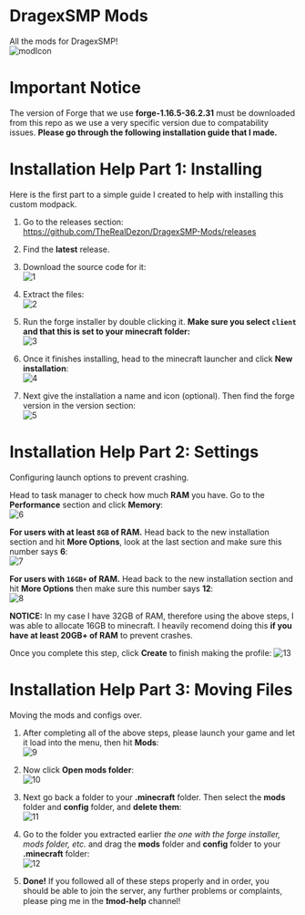 # DragexSMP Mods
All the mods for DragexSMP!\
![modIcon](https://user-images.githubusercontent.com/69148063/160251762-eb5927cd-b1ba-4ca4-b5d9-a11d42e866d4.png)

# Important Notice
The version of Forge that we use **forge-1.16.5-36.2.31** must be downloaded from this repo as we use a very specific version due to compatability issues. **Please go through the following installation guide that I made.**

# Installation Help Part 1: Installing
Here is the first part to a simple guide I created to help with installing this custom modpack.

1. Go to the releases section:\
https://github.com/TheRealDezon/DragexSMP-Mods/releases

2. Find the **latest** release.

3. Download the source code for it:\
![1](https://user-images.githubusercontent.com/69148063/160249815-13dc9601-0f29-4c49-8ae8-bf679ecd6a99.png)

4. Extract the files:\
![2](https://user-images.githubusercontent.com/69148063/160249948-a88fbae7-adbf-44b9-8ac2-565349c14536.png)

5. Run the forge installer by double clicking it. **Make sure you select `client` and that this is set to your minecraft folder:**\
![3](https://user-images.githubusercontent.com/69148063/160250094-43c9ea70-3ba7-4a9a-8f83-6bdab895f946.png)

6. Once it finishes installing, head to the minecraft launcher and click **New installation**:\
![4](https://user-images.githubusercontent.com/69148063/160250224-78807533-fe34-4816-b80d-41482f9e4d60.png)

7. Next give the installation a name and icon (optional). Then find the forge version in the version section:\
![5](https://user-images.githubusercontent.com/69148063/160250330-2134ec13-30e9-4d9a-a274-0356507071e0.png)

# Installation Help Part 2: Settings
Configuring launch options to prevent crashing.

Head to task manager to check how much **RAM** you have. Go to the **Performance** section and click **Memory**:\
![6](https://user-images.githubusercontent.com/69148063/160250478-2b6ee797-4147-45cb-bec7-58d0ab95acab.png)

**For users with at least `8GB` of RAM.** Head back to the new installation section and hit **More Options**, look at the last section and make sure this number says **6**:\
![7](https://user-images.githubusercontent.com/69148063/160250697-a7f74acd-1bf8-40ed-a151-9ba725443568.png)

**For users with `16GB+` of RAM.** Head back to the new installation section and hit **More Options** then make sure this number says **12**:\
![8](https://user-images.githubusercontent.com/69148063/160250772-f7846001-90b9-4740-b82f-bdf6d5254778.png)

**NOTICE:**
In my case I have 32GB of RAM, therefore using the above steps, I was able to allocate 16GB to minecraft. I heavily recomend doing this **if you have at least 20GB+ of RAM** to prevent crashes.

Once you complete this step, click **Create** to finish making the profile:
![13](https://user-images.githubusercontent.com/69148063/160252046-23ae4d4b-602e-4538-ae41-6b070940a292.png)

# Installation Help Part 3: Moving Files
Moving the mods and configs over.

1. After completing all of the above steps, please launch your game and let it load into the menu, then hit **Mods**:\
![9](https://user-images.githubusercontent.com/69148063/160251080-d574bc7f-26e5-4e4c-ba4f-884291b08895.png)

2. Now click **Open mods folder**:\
![10](https://user-images.githubusercontent.com/69148063/160251150-73bbc46b-94de-47b7-94b0-d3471e716d32.png)

3. Next go back a folder to your **.minecraft** folder. Then select the **mods** folder and **config** folder, and **delete them**:\
![11](https://user-images.githubusercontent.com/69148063/160251326-79e95390-cfc3-4cc2-bb8b-c1dfda414023.png)

4. Go to the folder you extracted earlier *the one with the forge installer, mods folder, etc.* and drag the **mods** folder and **config** folder to your **.minecraft** folder:\
![12](https://user-images.githubusercontent.com/69148063/160251463-edb40e12-514a-4fb6-9ef2-b33aa6b52beb.png)

5. **Done!** If you followed all of these steps properly and in order, you should be able to join the server, any further problems or complaints, please ping me in the **❗mod-help** channel!
